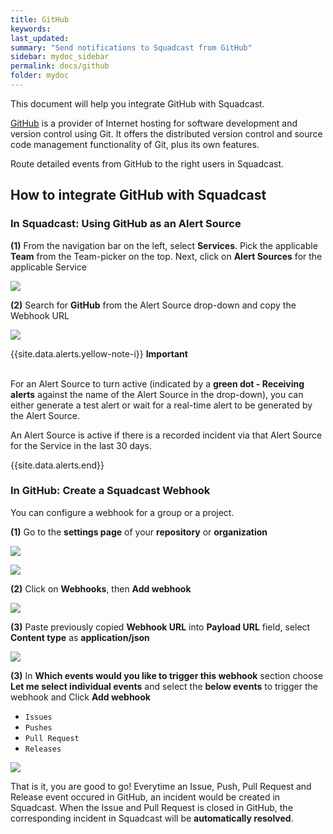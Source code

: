 ```yaml
---
title: GitHub
keywords: 
last_updated: 
summary: "Send notifications to Squadcast from GitHub"
sidebar: mydoc_sidebar
permalink: docs/github
folder: mydoc
---
```


This document will help you integrate GitHub with Squadcast.

[GitHub](https://github.com/) is a provider of Internet hosting for software development and version control using Git. It offers the distributed version control and source code management functionality of Git, plus its own features.

Route detailed events from GitHub to the right users in Squadcast.

## How to integrate GitHub with Squadcast

### In Squadcast: Using GitHub as an Alert Source

**(1)** From the navigation bar on the left, select **Services**. Pick the applicable **Team** from the Team-picker on the top. Next, click on **Alert Sources** for the applicable Service

![](images/alert_source_1.png)

**(2)** Search for **GitHub** from the Alert Source drop-down and copy the Webhook URL 

![](images/wavefront_1.png)

{{site.data.alerts.yellow-note-i}}
<b>Important</b><br/><br/>
<p>For an Alert Source to turn active (indicated by a <b>green dot - Receiving alerts</b> against the name of the Alert Source in the drop-down), you can either generate a test alert or wait for a real-time alert to be generated by the Alert Source.</p>
<p>An Alert Source is active if there is a recorded incident via that Alert Source for the Service in the last 30 days.</p>
{{site.data.alerts.end}}

### In GitHub: Create a Squadcast Webhook

You can configure a webhook for a group or a project.

**(1)** Go to the **settings page** of your **repository** or **organization**

![](images/github_2.png)

![](images/github_3.png)

**(2)** Click on **Webhooks**, then **Add webhook**

![](images/github_4.png)

**(3)** Paste previously copied **Webhook URL** into **Payload URL** field, select **Content type** as **application/json**

![](images/github_5.png)


**(3)** In **Which events would you like to trigger this webhook** section choose **Let me select individual events** and select the **below events** to trigger the webhook and Click **Add webhook**
 + `Issues`
 + `Pushes`
 + `Pull Request`
 + `Releases`

![](images/gitlab_6.png)

That is it, you are good to go! Everytime an Issue, Push, Pull Request and Release event occured in GitHub, an incident would be created in Squadcast. When the Issue and Pull Request is closed in GitHub, the corresponding incident in Squadcast will be **automatically resolved**. 